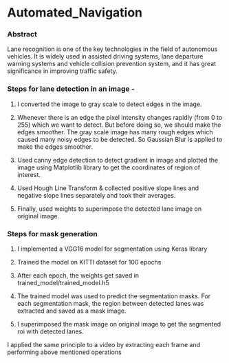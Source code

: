 # Automated_Navigation
### Abstract
Lane recognition is one of the key technologies in the field of autonomous vehicles. It is widely used in assisted driving systems, lane departure warning systems and vehicle collision prevention system, and it has great significance in improving traffic safety. 

### Steps for lane detection in an image -
1. I converted the image to gray scale to detect edges in the image. 

2. Whenever there is an edge the pixel intensity changes rapidly (from 0 to 255) which we want to detect. But before doing so, we should make the edges smoother. The gray scale image has many rough edges which caused many noisy edges to be detected. So Gaussian Blur is applied to make the edges smoother.
 
3. Used canny edge detection to detect gradient in image and plotted the image using Matplotlib library to get the coordinates of region of     interest. 

4. Used Hough Line Transform & collected positive slope lines and negative slope lines separately and
took their averages. 

5. Finally, used weights to superimpose the detected lane image on original image.

### Steps for mask generation
1. I implemented a VGG16 model for segmentation using Keras library

2. Trained the model on KITTI dataset for 100 epochs

3. After each epoch, the weights get saved in trained_model/trained_model.h5

4. The trained model was used to predict the segmentation masks. For each segmentation mask, the region between detected lanes was extracted and saved as a mask image.

5. I superimposed the mask image on original image to get the segmented roi with detected lanes.

I applied the same principle to a video by extracting each frame and performing above mentioned operations
